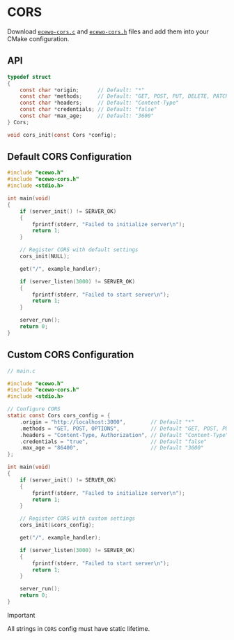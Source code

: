 # CORS

Download [`ecewo-cors.c`](https://github.com/savashn/ecewo-packages/blob/main/cors/ecewo-cors.c) and [`ecewo-cors.h`](https://github.com/savashn/ecewo-packages/blob/main/cors/ecewo-cors.h) files and add them into your CMake configuration.

## API

```c
typedef struct
{
    const char *origin;      // Default: "*"
    const char *methods;     // Default: "GET, POST, PUT, DELETE, PATCH, OPTIONS"
    const char *headers;     // Default: "Content-Type"
    const char *credentials; // Default: "false"
    const char *max_age;     // Default: "3600"
} Cors;

void cors_init(const Cors *config);
```

## Default CORS Configuration

```c
#include "ecewo.h"
#include "ecewo-cors.h"
#include <stdio.h>

int main(void)
{
    if (server_init() != SERVER_OK)
    {
        fprintf(stderr, "Failed to initialize server\n");
        return 1;
    }

    // Register CORS with default settings
    cors_init(NULL);

    get("/", example_handler);

    if (server_listen(3000) != SERVER_OK)
    {
        fprintf(stderr, "Failed to start server\n");
        return 1;
    }

    server_run();
    return 0;
}
```

## Custom CORS Configuration

```c
// main.c

#include "ecewo.h"
#include "ecewo-cors.h"
#include <stdio.h>

// Configure CORS
static const Cors cors_config = {
    .origin = "http://localhost:3000",        // Default "*"
    .methods = "GET, POST, OPTIONS",          // Default "GET, POST, PUT, DELETE, OPTIONS"
    .headers = "Content-Type, Authorization", // Default "Content-Type"
    .credentials = "true",                    // Default "false"
    .max_age = "86400",                       // Default "3600"
};

int main(void)
{
    if (server_init() != SERVER_OK)
    {
        fprintf(stderr, "Failed to initialize server\n");
        return 1;
    }

    // Register CORS with custom settings
    cors_init(&cors_config);

    get("/", example_handler);

    if (server_listen(3000) != SERVER_OK)
    {
        fprintf(stderr, "Failed to start server\n");
        return 1;
    }

    server_run();
    return 0;
}
```

> [!IMPORTANT]
> 
> All strings in `CORS` config must have static lifetime.
